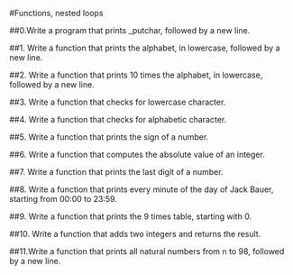 #Functions, nested loops

##0.Write a program that prints _putchar, followed by a new line.

##1. Write a function that prints the alphabet, in lowercase, followed by a new line.

##2. Write a function that prints 10 times the alphabet, in lowercase, followed by a new line.

##3. Write a function that checks for lowercase character. 

##4. Write a function that checks for alphabetic character.

##5. Write a function that prints the sign of a number.

##6. Write a function that computes the absolute value of an integer.

##7. Write a function that prints the last digit of a number.

##8. Write a function that prints every minute of the day of Jack Bauer, starting from 00:00 to 23:59.

##9. Write a function that prints the 9 times table, starting with 0.

##10. Write a function that adds two integers and returns the result.

##11.Write a function that prints all natural numbers from n to 98, followed by a new line.


